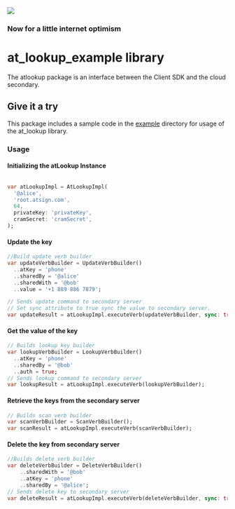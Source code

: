 <img src="https://atsign.dev/assets/img/@platform_logo_grey.svg?sanitize=true">

### Now for a little internet optimism

# at_lookup_example library

The atlookup package is an interface between the Client SDK and the cloud secondary.

## Give it a try

This package includes a sample code in
the [example](https://github.com/atsign-foundation/at_libraries/blob/doc_at_lookup/at_lookup/example/bin/example.dart)
directory for usage of the at_lookup library.

### Usage

#### Initializing the atLookup Instance

```dart

var atLookupImpl = AtLookupImpl(
  '@alice',
  'root.atsign.com',
  64,
  privateKey: 'privateKey',
  cramSecret: 'cramSecret',
);
```

#### Update the key

```dart
//Build update verb builder
var updateVerbBuilder = UpdateVerbBuilder()
  ..atKey = 'phone'
  ..sharedBy = '@alice'
  ..sharedWith = '@bob'
  ..value = '+1 889 886 7879';

// Sends update command to secondary server
// Set sync attribute to true sync the value to secondary server.
var updateResult = atLookupImpl.executeVerb(updateVerbBuilder, sync: true);
```

#### Get the value of the key

```dart
// Builds lookup key builder
var lookupVerbBuilder = LookupVerbBuilder()
  ..atKey = 'phone'
  ..sharedBy = '@bob'
  ..auth = true;
// Sends lookup command to secondary server
var lookupResult = atLookupImpl.executeVerb(lookupVerbBuilder);
```

#### Retrieve the keys from the secondary server

```dart
// Builds scan verb builder
var scanVerbBuilder = ScanVerbBuilder();
var scanResult = atLookupImpl.executeVerb(scanVerbBuilder);
```

#### Delete the key from secondary server

```dart
//Builds delete verb builder
var deleteVerbBuilder = DeleteVerbBuilder()
    ..sharedWith = '@bob'
    ..atKey = 'phone'
    ..sharedBy = '@alice';
// Sends delete key to secondary server  
var deleteResult = atLookupImpl.executeVerb(deleteVerbBuilder, sync: true);
```